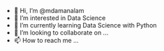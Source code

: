 - 👋 Hi, I’m @mdamanalam
- 👀 I’m interested in Data Science
- 🌱 I’m currently learning Data Science with Python
- 💞️ I’m looking to collaborate on ...
- 📫 How to reach me ...

<!---
mdamanalam/mdamanalam is a ✨ special ✨ repository because its `README.md` (this file) appears on your GitHub profile.
You can click the Preview link to take a look at your changes.
--->
